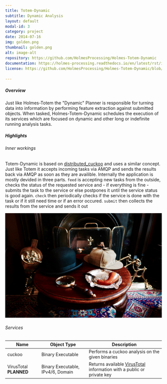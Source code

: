 ```yaml
---
title: Totem-Dynamic
subtitle: Dynamic Analysis
layout: default
modal-id: 3
category: project
date: 2014-07-16
img: golden.png
thumbnail: golden.png
alt: image-alt
repository: https://github.com/HolmesProcessing/Holmes-Totem-Dynamic
documentation: https://holmes-processing.readthedocs.io/en/latest/rst/installation/index.html
license: https://github.com/HolmesProcessing/Holmes-Totem-Dynamic/blob/master/LICENSE

---
```


##### Overview
Just like Holmes-Totem the "Dynamic" Planner is responsible for turning data into information by performing feature extraction against submitted objects. When tasked, Holmes-Totem-Dynamic schedules the execution of its services which are focused on dynamic and other long or indefinite running analysis tasks. 


##### Highlights

###### Inner workings

Totem-Dynamic is based on [distributed_cuckoo](https://github.com/cynexit/cuckoo_distributed) and uses a similar concept. Just like Totem it accepts incoming tasks via AMQP and sends the results back via AMQP as soon as they are availible.
Internally the application is mostly devided in three parts. `feed` is accepting new tasks from the outside, checks the status of the requested service and - if everything is fine - submits the task to the service or else postpones it until the service status is good again.  `check` then periodically checks if the service is done with the task or if it still need time or if an error occured. `submit` then collects the results from the service and sends it out 

![Diagramm of Totem-Dynamic](/img/header-bg.jpg)


###### Services

| Name               | Object Type           | Description     |
| ------------------ | --------------------- | --------------- |
| cuckoo             | Binary Executable     | Performs a cuckoo analysis on the given binaries
| VirusTotal **PLANNED**         | Binary Executable, IPv4/6, Domain | Returns available [VirusTotal](https://www.virustotal.com/) information with a public or private key
